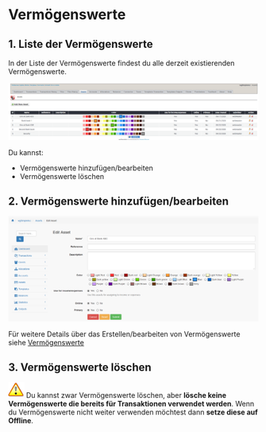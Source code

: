 # Vermögenswerte

## 1. Liste der Vermögenswerte

In der Liste der Vermögenswerte findest du alle derzeit existierenden Vermögenswerte.

![Liste der Verm&#xF6;genswerte](../../.gitbook/assets/admin_assets.png)

Du kannst:

* Vermögenswerte hinzufügen/bearbeiten
* Vermögenswerte löschen

## 2. Vermögenswerte hinzufügen/bearbeiten

![Verm&#xF6;genswerte hinzuf&#xFC;gen/bearbeiten](../../.gitbook/assets/assets_edit.png)

Für weitere Details über das Erstellen/bearbeiten von Vermögenswerte siehe [Vermögenswerte](../the-user-side/accounts.md)

## 3. Vermögenswerte löschen

![Important](../../.gitbook/assets/important.png) Du kannst zwar Vermögenswerte löschen, aber **lösche keine Vermögenswerte die bereits für Transaktionen verwendet werden**. Wenn du Vermögenswerte nicht weiter verwenden möchtest dann **setze diese auf Offline**.

